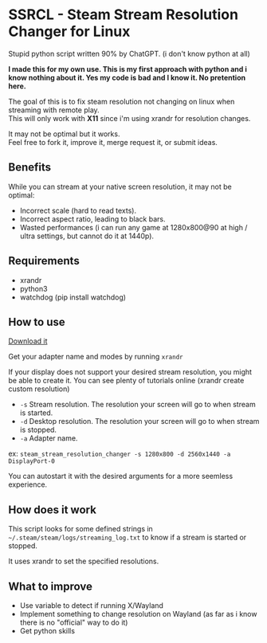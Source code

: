 # SSRCL - Steam Stream Resolution Changer for Linux

Stupid python script written 90% by ChatGPT. (i don't know python at all)

**I made this for my own use. This is my first approach with python and i know nothing about it. Yes my code is bad and I know it. No pretention here.**

The goal of this is to fix steam resolution not changing on linux when streaming with remote play.<br/>
This will only work with **X11** since i'm using xrandr for resolution changes.

It may not be optimal but it works.<br/>
Feel free to fork it, improve it, merge request it, or submit ideas.

## Benefits

While you can stream at your native screen resolution, it may not be optimal:

- Incorrect scale (hard to read texts).
- Incorrect aspect ratio, leading to black bars.
- Wasted performances (i can run any game at 1280x800@90 at high / ultra settings, but cannot do it at 1440p).

## Requirements

- xrandr
- python3
- watchdog (pip install watchdog)

## How to use

[Download it](https://gitlab.com/aethernali.live/ssrcl-steam-stream-resolution-changer-for-linux/-/raw/main/steam_stream_resolution_changer?ref_type=heads&inline=false)

Get your adapter name and modes by running `xrandr`

If your display does not support your desired stream resolution, you might be able to create it. You can see plenty of tutorials online (xrandr create custom resolution)

- `-s` Stream resolution. The resolution your screen will go to when stream is started.
- `-d` Desktop resolution. The resolution your screen will go to when stream is stopped.
- `-a` Adapter name. 

ex: `steam_stream_resolution_changer -s 1280x800 -d 2560x1440 -a DisplayPort-0`

You can autostart it with the desired arguments for a more seemless experience.

## How does it work

This script looks for some defined strings in `~/.steam/steam/logs/streaming_log.txt` to know if a stream is started or stopped.

It uses xrandr to set the specified resolutions.

## What to improve

- Use variable to detect if running X/Wayland
- Implement something to change resolution on Wayland (as far as i know there is no "official" way to do it)
- Get python skills